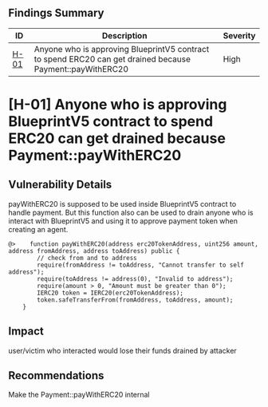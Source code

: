 ## Findings Summary

| ID                                                                                                                    | Description | Severity |
|-----------------------------------------------------------------------------------------------------------------------| - |----------|
| [H-01]() |Anyone who is approving BlueprintV5 contract to spend ERC20 can get drained because Payment::payWithERC20 | High     |

# [H-01] Anyone who is approving BlueprintV5 contract to spend ERC20 can get drained because Payment::payWithERC20

## Vulnerability Details
payWithERC20 is supposed to be used inside BlueprintV5 contract to handle payment. But this function also can be used to drain anyone who is interact with BlueprintV5 and using it to approve payment token when creating an agent.
```solidity
@>    function payWithERC20(address erc20TokenAddress, uint256 amount, address fromAddress, address toAddress) public {  
        // check from and to address  
        require(fromAddress != toAddress, "Cannot transfer to self address");  
        require(toAddress != address(0), "Invalid to address");  
        require(amount > 0, "Amount must be greater than 0");  
        IERC20 token = IERC20(erc20TokenAddress);  
        token.safeTransferFrom(fromAddress, toAddress, amount);  
    }  
```
## Impact
user/victim who interacted would lose their funds drained by attacker

## Recommendations
Make the Payment::payWithERC20 internal